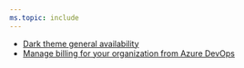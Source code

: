 ```yaml
---
ms.topic: include
---
```


- [Dark theme general availability](#dark-theme-general-availability)
- [Manage billing for your organization from Azure DevOps](#manage-billing-for-your-organization-from-azure-devops)
